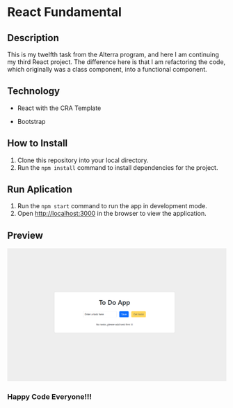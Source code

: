 # React Fundamental

## Description

This is my twelfth task from the Alterra program, and here I am continuing my third React project. The difference here is that I am refactoring the code, which originally was a class component, into a functional component.

## Technology

- React with the CRA Template

- Bootstrap

## How to Install

1. Clone this repository into your local directory.
2. Run the `npm install` command to install dependencies for the project.

## Run Aplication

1. Run the `npm start` command to run the app in development mode.
2. Open [http://localhost:3000](http://localhost:3000) in the browser to view the application.

## Preview

![preview website](./Screenshoots/preview.png 'preview website')

### Happy Code Everyone!!!

